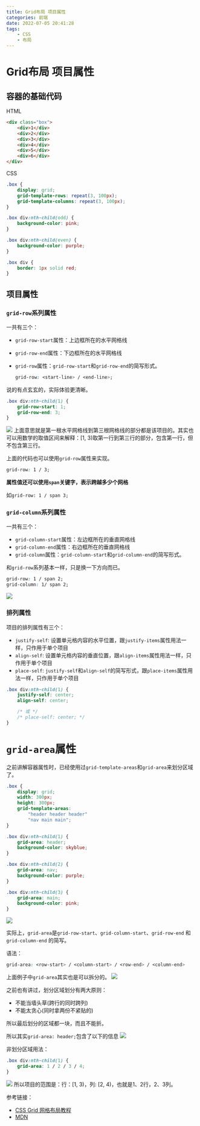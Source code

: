 ```yaml
---
title: Grid布局 项目属性
categories: 前端
date: 2022-07-05 20:41:28
tags:
    - CSS
    - 布局
---
```


# Grid布局 项目属性

## 容器的基础代码

HTML

```html
<div class="box">
    <div>1</div>
    <div>2</div>
    <div>3</div>
    <div>4</div>
    <div>5</div>
    <div>6</div>
</div>
```

CSS

```css
.box {
    display: grid;
    grid-template-rows: repeat(3, 100px);
    grid-template-columns: repeat(3, 100px);
}

.box div:nth-child(odd) {
    background-color: pink;
}

.box div:nth-child(even) {
    background-color: purple;
}

.box div {
    border: 1px solid red;
}
```

## 项目属性

### `grid-row`系列属性

一共有三个：  

* `grid-row-start`属性：上边框所在的水平网格线  

* `grid-row-end`属性：下边框所在的水平网格线  

* `grid-row`属性：`grid-row-start`和`grid-row-end`的简写形式。  
  
  ```css
  grid-row: <start-line> / <end-line>;
  ```

说的有点玄玄的，实际体验更清晰。

```css
.box div:nth-child(1) {
    grid-row-start: 1;
    grid-row-end: 3;
}
```

![](https://p3-juejin.byteimg.com/tos-cn-i-k3u1fbpfcp/5ef2e45703e64241b2817fd8404899b5~tplv-k3u1fbpfcp-zoom-1.image)
上面意思就是第一根水平网格线到第三根网格线的部分都是该项目的。其实也可以用数学的取值区间来解释：[1, 3)取第一行到第三行的部分，包含第一行，但不包含第三行。

上面的代码也可以使用`grid-row`属性来实现。

```css
grid-row: 1 / 3;
```

**属性值还可以使用`span`关键字，表示跨越多少个网格**

如`grid-row: 1 / span 3;`

### `grid-column`系列属性

一共有三个：  

* `grid-column-start`属性：左边框所在的垂直网格线  
* `grid-column-end`属性：右边框所在的垂直网格线  
* `grid-column`属性：`grid-column-start`和`grid-column-end`的简写形式。  

和`grid-row`系列基本一样，只是换一下方向而已。

```css
grid-row: 1 / span 2;
grid-column: 1/ span 2;
```

![](https://p3-juejin.byteimg.com/tos-cn-i-k3u1fbpfcp/6540ae84314b4b47ab1e128da081361d~tplv-k3u1fbpfcp-zoom-1.image)

### 排列属性

项目的排列属性有三个：  

* `justify-self`: 设置单元格内容的水平位置，跟`justify-items`属性用法一样，只作用于单个项目  
* `align-self`: 设置单元格内容的垂直位置，跟`align-items`属性用法一样，只作用于单个项目  
* `place-self`: `justify-self`和`align-self`的简写形式，跟`place-items`属性用法一样，只作用于单个项目  

```css
.box div:nth-child(1) {
    justify-self: center;
    align-self: center;

    /* 或 */
    /* place-self: center; */
}
```

# `grid-area`属性

之前讲解容器属性时，已经使用过`grid-template-areas`和`grid-area`来划分区域了。

```css
.box {
    display: grid;
    width: 300px;
    height: 300px;
    grid-template-areas:
        "header header header"
        "nav main main";
}

.box div:nth-child(1) {
    grid-area: header;
    background-color: skyblue;
}

.box div:nth-child(2) {
    grid-area: nav;
    background-color: purple;
}

.box div:nth-child(3) {
    grid-area: main;
    background-color: pink;
}
```

![](https://p3-juejin.byteimg.com/tos-cn-i-k3u1fbpfcp/5acd6eb0144d46dd8046f2a7c72cdb99~tplv-k3u1fbpfcp-zoom-1.image)

实际上，`grid-area`是`grid-row-start`、`grid-column-start`、`grid-row-end` 和 `grid-column-end` 的简写。

语法：

```css
grid-area: <row-start> / <column-start> / <row-end> / <column-end>
```

上面例子中`grid-area`其实也是可以拆分的。
![](https://p3-juejin.byteimg.com/tos-cn-i-k3u1fbpfcp/8d6253a7c0c44084bfa18290296b377c~tplv-k3u1fbpfcp-zoom-1.image)

之前也有讲过，划分区域划分有两大原则：

* 不能当墙头草(跨行的同时跨列)
* 不能太贪心(同时拿两份不紧贴的)

所以最后划分的区域都一块，而且不能折。

所以其实`grid-area: header;`包含了以下的信息
![](https://p3-juejin.byteimg.com/tos-cn-i-k3u1fbpfcp/3a489d160ec040a4aa1c48a7e994f4be~tplv-k3u1fbpfcp-zoom-1.image)

非划分区域用法：

```css
.box div:nth-child(1) {
    grid-area: 1 / 2 / 3 / 4;
}
```

![](https://p3-juejin.byteimg.com/tos-cn-i-k3u1fbpfcp/1ef7fcc1db6e443d937aa9b364096452~tplv-k3u1fbpfcp-zoom-1.image)
所以项目的范围是：行：[1, 3)，列: [2, 4)，也就是1、2行，2、3列。

参考链接：

* [CSS Grid 网格布局教程](http://www.ruanyifeng.com/blog/2019/03/grid-layout-tutorial.html)
* [MDN](https://developer.mozilla.org/zh-CN/)
